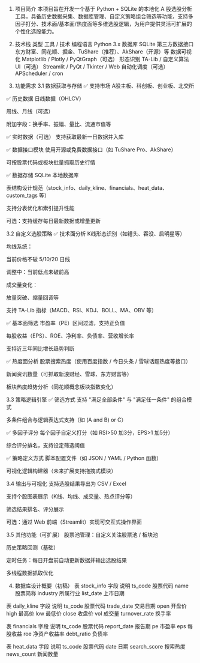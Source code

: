 1. 项目简介
本项目旨在开发一个基于 Python + SQLite 的本地化 A 股选股分析工具，具备历史数据采集、数据库管理、自定义策略组合筛选等功能，支持多因子打分、技术面/基本面/热度面等多维选股逻辑，为用户提供灵活可扩展的个性化选股能力。

2. 技术栈
类型	工具 / 技术
编程语言	Python 3.x
数据库	SQLite
第三方数据接口	东方财富、同花顺、掘金、TuShare（推荐）、AkShare（开源）等
数据可视化	Matplotlib / Plotly / PyQtGraph（可选）
形态识别	TA-Lib / 自定义算法
UI（可选）	Streamlit / PyQt / Tkinter / Web
自动化调度（可选）	APScheduler / cron

3. 功能需求
3.1 数据获取与存储
✅ 支持市场
A股主板、科创板、创业板、北交所

✅ 历史数据
日线数据（OHLCV）

周线、月线（可选）

附加字段：换手率、振幅、量比、流通市值等

✅ 实时数据（可选）
支持获取最新一日数据并入库

✅ 数据接口模块
使用开源或免费数据接口（如 TuShare Pro、AkShare）

可按股票代码或板块批量抓取历史行情

✅ 数据存储
SQLite 本地数据库

表结构设计规范（stock_info、daily_kline、financials、heat_data、custom_tags 等）

支持分表优化和索引提升性能

可选：支持缓存每日最新数据或增量更新

3.2 自定义选股策略
✅ 技术面分析
K线形态识别（如锤头、吞没、启明星等）

均线系统：

当前价格不破 5/10/20 日线

调整中：当前低点未破前高

成交量变化：

放量突破、缩量回调等

支持 TA-Lib 指标（MACD、RSI、KDJ、BOLL、MA、OBV 等）

✅ 基本面筛选
市盈率（PE）区间过滤，支持正负值

每股收益（EPS）、ROE、净利率、负债率、营收增长率

支持近三年同比增长趋势判断

✅ 热度面分析
股票搜索热度（使用百度指数 / 今日头条 / 雪球话题热度等接口）

新闻资讯数量（可抓取新浪财经、雪球、东方财富等）

板块热度趋势分析（同花顺概念板块指数变化）

3.3 策略逻辑引擎
✅ 筛选方式
支持 "满足全部条件" 与 "满足任一条件" 的组合模式

多条件组合与逻辑表达式支持（如 (A and B) or C）

✅ 多因子评分
每个因子自定义打分（如 RSI>50 加3分，EPS>1 加5分）

综合评分排名，支持设定筛选阈值

✅ 策略定义方式
脚本配置文件（如 JSON / YAML / Python 函数）

可视化逻辑构建器（未来扩展支持拖拽式模块）

3.4 输出与可视化
支持选股结果导出为 CSV / Excel

支持个股图表展示（K线、均线、成交量、热点评分等）

筛选结果排名、评分展示

可选：通过 Web 前端（Streamlit）实现可交互式操作界面

3.5 其他功能（可扩展）
股票池管理：自定义关注股票池 / 板块池

历史策略回测（基础）

定时任务：每日开盘前自动更新数据并输出选股结果

多线程数据抓取优化

4. 数据库设计概要（初稿）
表 stock_info
字段	说明
ts_code	股票代码
name	股票简称
industry	所属行业
list_date	上市日期

表 daily_kline
字段	说明
ts_code	股票代码
trade_date	交易日期
open	开盘价
high	最高价
low	最低价
close	收盘价
vol	成交量
turnover_rate	换手率

表 financials
字段	说明
ts_code	股票代码
report_date	报告期
pe	市盈率
eps	每股收益
roe	净资产收益率
debt_ratio	负债率

表 heat_data
字段	说明
ts_code	股票代码
date	日期
search_score	搜索热度
news_count	新闻数量